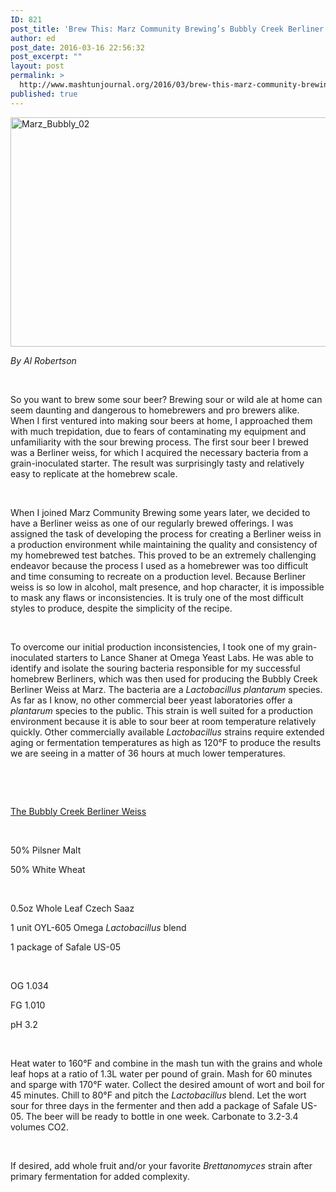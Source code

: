 ```yaml
---
ID: 821
post_title: 'Brew This: Marz Community Brewing’s Bubbly Creek Berliner Weiss'
author: ed
post_date: 2016-03-16 22:56:32
post_excerpt: ""
layout: post
permalink: >
  http://www.mashtunjournal.org/2016/03/brew-this-marz-community-brewings-bubbly-creek-berliner-weiss/
published: true
---
```

<a href="http://www.mashtunjournal.org/2016/03/brew-this-marz-community-brewings-bubbly-creek-berliner-weiss/marz_bubbly_02/" rel="attachment wp-att-822"><img class="alignnone size-large wp-image-822" src="http://www.mashtunjournal.org/wp-content/uploads/2016/03/Marz_Bubbly_02-550x367.jpg" alt="Marz_Bubbly_02" width="550" height="367" /></a>


<em>By Al Robertson</em>

&nbsp;

So you want to brew some sour beer? Brewing sour or wild ale at home can seem daunting and dangerous to homebrewers and pro brewers alike. When I first ventured into making sour beers at home, I approached them with much trepidation, due to fears of contaminating my equipment and unfamiliarity with the sour brewing process. The first sour beer I brewed was a Berliner weiss, for which I acquired the necessary bacteria from a grain-inoculated starter. The result was surprisingly tasty and relatively easy to replicate at the homebrew scale.

&nbsp;

When I joined Marz Community Brewing some years later, we decided to have a Berliner weiss as one of our regularly brewed offerings. I was assigned the task of developing the process for creating a Berliner weiss in a production environment while maintaining the quality and consistency of my homebrewed test batches. This proved to be an extremely challenging endeavor because the process I used as a homebrewer was too difficult and time consuming to recreate on a production level. Because Berliner weiss is so low in alcohol, malt presence, and hop character, it is impossible to mask any flaws or inconsistencies. It is truly one of the most difficult styles to produce, despite the simplicity of the recipe.

&nbsp;

To overcome our initial production inconsistencies, I took one of my grain-inoculated starters to Lance Shaner at Omega Yeast Labs. He was able to identify and isolate the souring bacteria responsible for my successful homebrew Berliners, which was then used for producing the Bubbly Creek Berliner Weiss at Marz. The bacteria are a <em>Lactobacillus</em> <em>plantarum</em> species. As far as I know, no other commercial beer yeast laboratories offer a <em>plantarum</em> species to the public. This strain is well suited for a production environment because it is able to sour beer at room temperature relatively quickly. Other commercially available <em>Lactobacillus</em> strains require extended aging or fermentation temperatures as high as 120°F to produce the results we are seeing in a matter of 36 hours at much lower temperatures.

&nbsp;

&nbsp;

<u>The Bubbly Creek Berliner Weiss</u>

&nbsp;

50% Pilsner Malt

50% White Wheat

&nbsp;

0.5oz Whole Leaf Czech Saaz

1 unit OYL-605 Omega <em>Lactobacillus</em> blend

1 package of Safale US-05

&nbsp;

OG 1.034

FG 1.010

pH 3.2

&nbsp;

Heat water to 160°F and combine in the mash tun with the grains and whole leaf hops at a ratio of 1.3L water per pound of grain. Mash for 60 minutes and sparge with 170°F water. Collect the desired amount of wort and boil for 45 minutes. Chill to 80°F and pitch the <em>Lactobacillus</em> blend. Let the wort sour for three days in the fermenter and then add a package of Safale US-05. The beer will be ready to bottle in one week. Carbonate to 3.2-3.4 volumes CO2.

&nbsp;

If desired, add whole fruit and/or your favorite <em>Brettanomyces</em> strain after primary fermentation for added complexity.

&nbsp;

&nbsp;